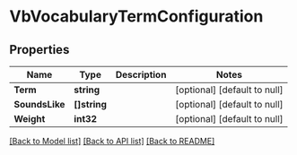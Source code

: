 # VbVocabularyTermConfiguration

## Properties
Name | Type | Description | Notes
------------ | ------------- | ------------- | -------------
**Term** | **string** |  | [optional] [default to null]
**SoundsLike** | **[]string** |  | [optional] [default to null]
**Weight** | **int32** |  | [optional] [default to null]

[[Back to Model list]](../README.md#documentation-for-models) [[Back to API list]](../README.md#documentation-for-api-endpoints) [[Back to README]](../README.md)


